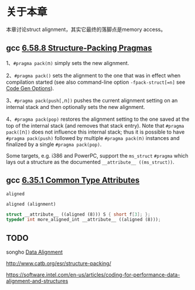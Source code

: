 # 关于本章

本章讨论struct alignment，其实它最终的落脚点是memory access。



## gcc [6.58.8 Structure-Packing Pragmas](https://gcc.gnu.org/onlinedocs/gcc-4.8.4/gcc/Structure-Packing-Pragmas.html)

1、`#pragma pack(`n`)` simply sets the new alignment.

2、`#pragma pack()` sets the alignment to the one that was in effect when compilation started (see also command-line option `-fpack-struct[=n]` see [Code Gen Options](https://gcc.gnu.org/onlinedocs/gcc-4.8.4/gcc/Code-Gen-Options.html#Code-Gen-Options)).

3、`#pragma pack(push[,`n`])` pushes the current alignment setting on an internal stack and then optionally sets the new alignment.

4、`#pragma pack(pop)` restores the alignment setting to the one saved at the top of the internal stack (and removes that stack entry). Note that `#pragma pack([`n`])` does not influence this internal stack; thus it is possible to have `#pragma pack(push)` followed by multiple `#pragma pack(`n`)` instances and finalized by a single `#pragma pack(pop)`.

Some targets, e.g. i386 and PowerPC, support the `ms_struct` `#pragma` which lays out a structure as the documented `__attribute__ ((ms_struct))`.



## gcc [6.35.1 Common Type Attributes](https://gcc.gnu.org/onlinedocs/gcc/Common-Type-Attributes.html)

`aligned`

`aligned (alignment)`

```C++
struct __attribute__ ((aligned (8))) S { short f[3]; };
typedef int more_aligned_int __attribute__ ((aligned (8)));
```



## TODO

songho [Data Alignment](http://www.songho.ca/misc/alignment/dataalign.html)

http://www.catb.org/esr/structure-packing/

https://software.intel.com/en-us/articles/coding-for-performance-data-alignment-and-structures
